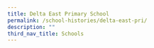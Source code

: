 ```yaml
---
title: Delta East Primary School
permalink: /school-histories/delta-east-pri/
description: ""
third_nav_title: Schools
---
```


